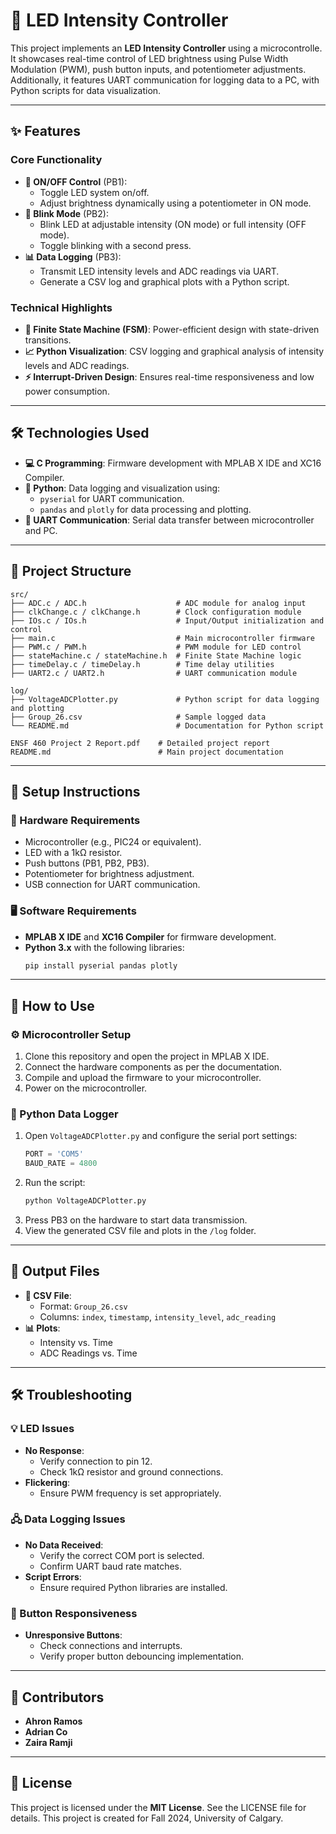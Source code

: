 # 🌟 LED Intensity Controller

This project implements an **LED Intensity Controller** using a microcontrolle. It showcases real-time control of LED brightness using Pulse Width Modulation (PWM), push button inputs, and potentiometer adjustments. Additionally, it features UART communication for logging data to a PC, with Python scripts for data visualization.

---

## ✨ Features

### Core Functionality
- **🔘 ON/OFF Control** (PB1):
  - Toggle LED system on/off.
  - Adjust brightness dynamically using a potentiometer in ON mode.
- **🔄 Blink Mode** (PB2):
  - Blink LED at adjustable intensity (ON mode) or full intensity (OFF mode).
  - Toggle blinking with a second press.
- **📊 Data Logging** (PB3):
  - Transmit LED intensity levels and ADC readings via UART.
  - Generate a CSV log and graphical plots with a Python script.

### Technical Highlights
- **🧠 Finite State Machine (FSM)**: Power-efficient design with state-driven transitions.
- **📈 Python Visualization**: CSV logging and graphical analysis of intensity levels and ADC readings.
- **⚡ Interrupt-Driven Design**: Ensures real-time responsiveness and low power consumption.

---

## 🛠️ Technologies Used
- **💻 C Programming**: Firmware development with MPLAB X IDE and XC16 Compiler.
- **🐍 Python**: Data logging and visualization using:
  - `pyserial` for UART communication.
  - `pandas` and `plotly` for data processing and plotting.
- **🔗 UART Communication**: Serial data transfer between microcontroller and PC.

---

## 📂 Project Structure
```plaintext
src/
├── ADC.c / ADC.h                    # ADC module for analog input
├── clkChange.c / clkChange.h        # Clock configuration module
├── IOs.c / IOs.h                    # Input/Output initialization and control
├── main.c                           # Main microcontroller firmware
├── PWM.c / PWM.h                    # PWM module for LED control
├── stateMachine.c / stateMachine.h  # Finite State Machine logic
├── timeDelay.c / timeDelay.h        # Time delay utilities
├── UART2.c / UART2.h                # UART communication module

log/
├── VoltageADCPlotter.py             # Python script for data logging and plotting
├── Group_26.csv                     # Sample logged data
└── README.md                        # Documentation for Python script

ENSF 460 Project 2 Report.pdf    # Detailed project report
README.md                        # Main project documentation
```

---

## 🧩 Setup Instructions

### 🔌 Hardware Requirements
- Microcontroller (e.g., PIC24 or equivalent).
- LED with a 1kΩ resistor.
- Push buttons (PB1, PB2, PB3).
- Potentiometer for brightness adjustment.
- USB connection for UART communication.

### 🖥️ Software Requirements
- **MPLAB X IDE** and **XC16 Compiler** for firmware development.
- **Python 3.x** with the following libraries:
  ```bash
  pip install pyserial pandas plotly
  ```

---

## 🚀 How to Use

### ⚙️ Microcontroller Setup
1. Clone this repository and open the project in MPLAB X IDE.
2. Connect the hardware components as per the documentation.
3. Compile and upload the firmware to your microcontroller.
4. Power on the microcontroller.

### 🐍 Python Data Logger
1. Open `VoltageADCPlotter.py` and configure the serial port settings:
   ```python
   PORT = 'COM5'
   BAUD_RATE = 4800
   ```
2. Run the script:
   ```bash
   python VoltageADCPlotter.py
   ```
3. Press PB3 on the hardware to start data transmission.
4. View the generated CSV file and plots in the `/log` folder.

---

## 📁 Output Files
- **📄 CSV File**: 
  - Format: `Group_26.csv`
  - Columns: `index`, `timestamp`, `intensity_level`, `adc_reading`
- **📊 Plots**:
  - Intensity vs. Time
  - ADC Readings vs. Time

---

## 🛠️ Troubleshooting

### 💡 LED Issues
- **No Response**:
  - Verify connection to pin 12.
  - Check 1kΩ resistor and ground connections.
- **Flickering**:
  - Ensure PWM frequency is set appropriately.

### 🖧 Data Logging Issues
- **No Data Received**:
  - Verify the correct COM port is selected.
  - Confirm UART baud rate matches.
- **Script Errors**:
  - Ensure required Python libraries are installed.

### 🔘 Button Responsiveness
- **Unresponsive Buttons**:
  - Check connections and interrupts.
  - Verify proper button debouncing implementation.

---

## 👥 Contributors
- **Ahron Ramos**
- **Adrian Co**
- **Zaira Ramji**

---

## 📜 License
This project is licensed under the **MIT License**. See the LICENSE file for details.
This project is created for Fall 2024, University of Calgary.
